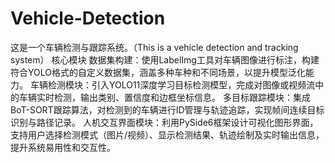 # Vehicle-Detection
这是一个车辆检测与跟踪系统。（This is a vehicle detection and tracking system）
核心模块
 数据集构建：使用LabelImg工具对车辆图像进行标注，构建符合YOLO格式的自定义数据集，涵盖多种车种和不同场景，以提升模型泛化能力。
 车辆检测模块：引入YOLO11深度学习目标检测模型，完成对图像或视频流中的车辆实时检测，输出类别、置信度和边框坐标信息。
 多目标跟踪模块：集成BoT-SORT跟踪算法，对检测到的车辆进行ID管理与轨迹追踪，实现帧间连续目标识别与路径记录。
 人机交互界面模块：利用PySide6框架设计可视化图形界面，支持用户选择检测模式（图片/视频）、显示检测结果、轨迹绘制及实时输出信息，提升系统易用性和交互性。
